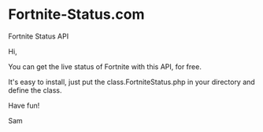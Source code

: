 # Fortnite-Status.com
Fortnite Status API

Hi,

You can get the live status of Fortnite with this API, for free.

It's easy to install, just put the class.FortniteStatus.php in your directory and define the class.

Have fun!

Sam
